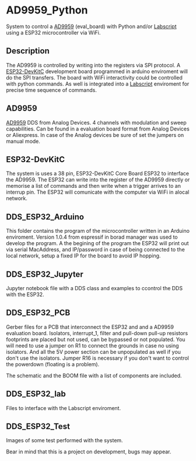 # AD9959_Python
System to control a [AD9959](https://www.analog.com/en/products/ad9959.html#) (eval_board) with Python and/or [Labscript](https://github.com/labscript-suite) using a ESP32 microcontroller via WiFi.

## Description
The AD9959 is controlled by writing into the registers via SPI protocol. A [ESP32-DevKitC](https://docs.espressif.com/projects/esp-idf/en/latest/esp32s2/hw-reference/esp32s2/user-guide-devkitm-1-v1.html) development board programmed in arduino enviroment will do the SPI transfers. The board with WiFi interactivity could be controlled 
with python commands.
As well is integrated into a [Labscript](https://github.com/labscript-suite) enviroment for precise time sequence of commands.

## AD9959
[AD9959](https://www.analog.com/en/products/ad9959.html#) DDS from Analog Devices. 4 channels with modulation and sweep capabilities. Can be found in a evaluation board format from Analog Devices or Aliexpress. In case of the Analog devices be sure of set the jumpers on manual mode.

## ESP32-DevKitC 
The system is uses a 38 pin, ESP32-DevKitC Core Board ESP32 to interface the AD9959. The ESP32 can write into the register of the AD9959 directly or memorise a list of commands
and then write when a trigger arrives to an interrup pin. The ESP32 will comunicate with the computer via WiFi in alocal network.

## DDS_ESP32_Arduino
This folder contains the program of the microcontroller written in an Arduino enviroment. Version 1.0.4 from espressif in borad manager was used to develop the program. A the begining of the program the ESP32 will print out via serial MacAddress, and IP/password in case of being connected to the local network, setup a fixed IP for the board to avoid IP hopping.

## DDS_ESP32_Jupyter
Jupyter notebook file with a DDS class and examples to ccontrol the DDS with the ESP32.

## DDS_ESP32_PCB
Gerber files for a PCB that interconnect the ESP32 and and a AD9959 evaluation board. 
Isolators, interrupt_1, filter and pull-down pull-up resistors footprints are placed but not used, can be bypassed or not populated. You will need to use a jumper on R1 to connect the grounds in case no using isolators. And all the 5V power section can be unpopulated as well if you don't use the isolators.
Jumper R16 is necessary if you don't want to control the powerdown (floating is a problem). 

The schematic and the BOOM file with a list of components are included.  

## DDS_ESP32_lab
Files to interface with the Labscript enviroment.

## DDS_ESP32_Test
Images of some test performed with the system.

Bear in mind that this is a project on development, bugs may appear.
